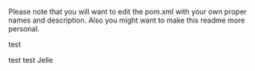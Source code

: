 Please note that you will want to edit the pom.xml with your own proper names and description. Also you might want to make this readme more personal.

test

test <jack>
test Jelle
